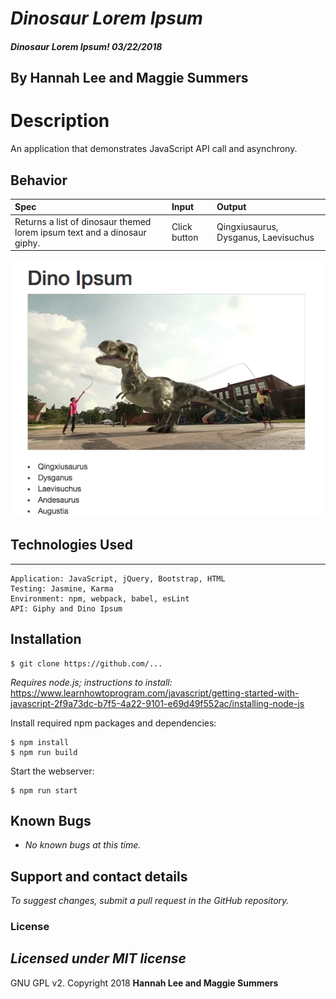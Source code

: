 # _Dinosaur Lorem Ipsum_

##### Dinosaur Lorem Ipsum! 03/22/2018

## By Hannah Lee and Maggie Summers

# Description

An application that demonstrates JavaScript API call and asynchrony.

## Behavior

| Spec | Input | Output |
| :---------------| :---------------| :---------------|
| Returns a list of dinosaur themed lorem ipsum text and a dinosaur giphy. | Click button | Qingxiusaurus, Dysganus, Laevisuchus |

<kbd><img src="src/img/dino.jpg" alt=""></kbd>

## Technologies Used
------------

```
Application: JavaScript, jQuery, Bootstrap, HTML
Testing: Jasmine, Karma
Environment: npm, webpack, babel, esLint
API: Giphy and Dino Ipsum
```

Installation
------------

```
$ git clone https://github.com/...
```

_Requires node.js; instructions to install:_ https://www.learnhowtoprogram.com/javascript/getting-started-with-javascript-2f9a73dc-b7f5-4a22-9101-e69d49f552ac/installing-node-js

Install required npm packages and dependencies:

```
$ npm install
$ npm run build
```

Start the webserver:
```
$ npm run start
```

## Known Bugs

 * _No known bugs at this time._

## Support and contact details

 _To suggest changes, submit a pull request in the GitHub repository._

### License

 _Licensed under MIT license_
-------

GNU GPL v2. Copyright 2018 **Hannah Lee and Maggie Summers**
